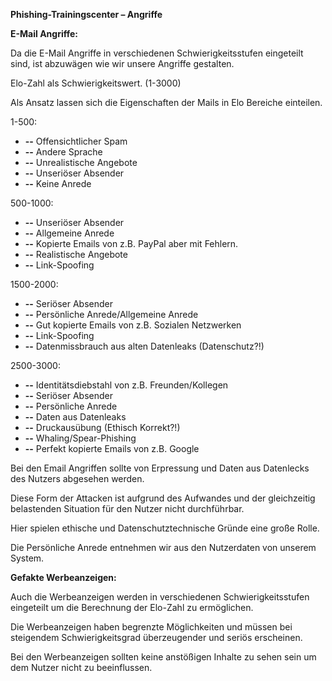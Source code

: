 **Phishing-Trainingscenter – Angriffe**

**E-Mail Angriffe:**

Da die E-Mail Angriffe in verschiedenen Schwierigkeitsstufen eingeteilt sind, ist abzuwägen wie wir unsere Angriffe gestalten.

Elo-Zahl als Schwierigkeitswert. (1-3000)

Als Ansatz lassen sich die Eigenschaften der Mails in Elo Bereiche einteilen.

1-500:

- **--** Offensichtlicher Spam
- **--** Andere Sprache
- **--** Unrealistische Angebote
- **--** Unseriöser Absender
- **--** Keine Anrede

500-1000:

- **--** Unseriöser Absender
- **--** Allgemeine Anrede
- **--** Kopierte Emails von z.B. PayPal aber mit Fehlern.
- **--** Realistische Angebote
- **--** Link-Spoofing

1500-2000:

- **--** Seriöser Absender
- **--** Persönliche Anrede/Allgemeine Anrede
- **--** Gut kopierte Emails von z.B. Sozialen Netzwerken
- **--** Link-Spoofing
- **--** Datenmissbrauch aus alten Datenleaks (Datenschutz?!)

2500-3000:

- **--** Identitätsdiebstahl von z.B. Freunden/Kollegen
- **--** Seriöser Absender
- **--** Persönliche Anrede
- **--** Daten aus Datenleaks
- **--** Druckausübung (Ethisch Korrekt?!)
- **--** Whaling/Spear-Phishing
- **--** Perfekt kopierte Emails von z.B. Google



Bei den Email Angriffen sollte von Erpressung und Daten aus Datenlecks des Nutzers abgesehen werden.

Diese Form der Attacken ist aufgrund des Aufwandes und der gleichzeitig belastenden Situation für den Nutzer nicht durchführbar.

Hier spielen ethische und Datenschutztechnische Gründe eine große Rolle.

Die Persönliche Anrede entnehmen wir aus den Nutzerdaten von unserem System.



**Gefakte Werbeanzeigen:**

Auch die Werbeanzeigen werden in verschiedenen Schwierigkeitsstufen eingeteilt um die Berechnung der Elo-Zahl zu ermöglichen.

Die Werbeanzeigen haben begrenzte Möglichkeiten und müssen bei steigendem Schwierigkeitsgrad überzeugender und seriös erscheinen.

Bei den Werbeanzeigen sollten keine anstößigen Inhalte zu sehen sein um dem Nutzer nicht zu beeinflussen.